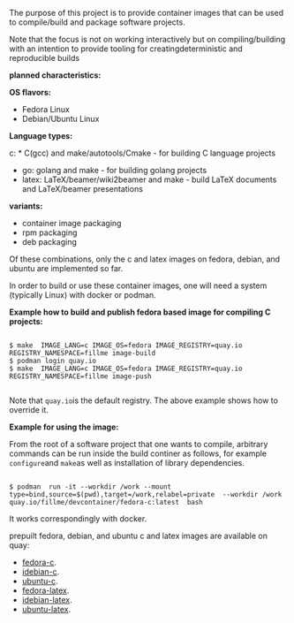 
The purpose of this project is to provide container images that can be used to compile/build and package software projects.

Note that the focus is not on working interactively but on compiling/building with an intention
to provide tooling for creatingdeterministic and reproducible builds



**planned characteristics:**

**OS flavors:**
* Fedora Linux
* Debian/Ubuntu Linux

**Language types:**

c: * C(gcc) and make/autotools/Cmake - for building C language projects
* go: golang and make - for building golang projects
* latex: LaTeX/beamer/wiki2beamer and make - build LaTeX documents and LaTeX/beamer presentations

**variants:**

* container image packaging
* rpm packaging
* deb packaging


Of these combinations, only the c and latex  images on fedora, debian, and ubuntu are   implemented so far.


In order to build or use these container images,  one will need a system (typically Linux) with docker or podman.






**Example how to build and publish fedora based image for compiling C projects:**

```console

$ make  IMAGE_LANG=c IMAGE_OS=fedora IMAGE_REGISTRY=quay.io REGISTRY_NAMESPACE=fillme image-build
$ podman login quay.io
$ make  IMAGE_LANG=c IMAGE_OS=fedora IMAGE_REGISTRY=quay.io REGISTRY_NAMESPACE=fillme image-push


```

Note that `quay.io`is the default registry. The above example shows how to override it.

**Example for using the image:**

From the root of a software project that one wants to compile, arbitrary commands  can be run inside the build continer
as follows, for example `configure`and `make`as well as installation of library dependencies.

```console

$ podman  run -it --workdir /work --mount type=bind,source=$(pwd),target=/work,relabel=private  --workdir /work quay.io/fillme/devcontainer/fedora-c:latest  bash  

```

It works correspondingly with docker.

prepuilt fedora, debian, and ubuntu c and latex   images are available on quay:

* [fedora-c](https://quay.io/repository/madam/buildcontainer/fedora-c).
* [idebian-c](https://quay.io/repository/madam/buildcontainer/debian-c).
* [ubuntu-c](https://quay.io/repository/madam/buildcontainer/ubuntu-c).
* [fedora-latex](https://quay.io/repository/madam/buildcontainer/fedora-latex).
* [idebian-latex](https://quay.io/repository/madam/buildcontainer/debian-latex).
* [ubuntu-latex](https://quay.io/repository/madam/buildcontainer/ubuntu-latex).


